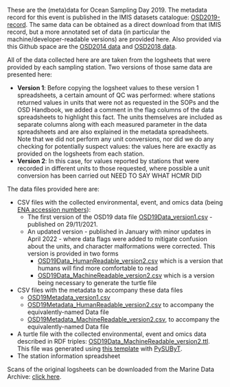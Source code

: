 These are the (meta)data for Ocean Sampling Day 2019. The metadata record for this event is published in the IMIS datasets catalogue: [OSD2019-record](https://www.vliz.be/en/imis?module=dataset&dasid=7917). The same data can be obtained as a direct download from that IMIS record, but a more annotated set of data (in particular the machine/developer-readable versions) are provided here.
Also provided via this Github space are the [OSD2014 data](https://github.com/ocean-sampling-day/OSD2014) and [OSD2018 data](https://github.com/ocean-sampling-day/OSD2018).

All of the data collected here are are taken from the logsheets that were provided by each sampling station. Two versions of those same data are presented here:
- **Version 1**: Before copying the logsheet values to these version 1 spreadsheets, a certain amount of QC was performed: where stations returned values in units that were not as requested in the SOPs and the OSD Handbook, we added a comment in the flag columns of the data spreadsheets to highlight this fact. The units themselves are included as separate columns along with each measured parameter in the data spreadsheets and are also explained in the metadata spreadsheets. Note that we did not perform any unit conversions, nor did we do any checking for potentially suspect values: the values here are exactly as provided on the logsheets from each station. 
- **Version 2**: In this case, for values reported by stations that were recorded in different units to those requested, where possible a unit conversion has been carried out NEED TO SAY WHAT HCMR DID 

The data files provided here are:
* CSV files with the collected environmental, event, and omics data (being [ENA accession numbers](https://www.ebi.ac.uk/ena/browser/home)):  
    * The first version of the OSD19 data file [OSD19Data_version1.csv](https://raw.githubusercontent.com/ocean-sampling-day/OSD2019/main/OSD19Data_version1.csv) - published on 29/11/2021.  
    * An updated version - published in January with minor updates in April 2022 - where data flags were added to mitigate confusion about the units, and character malformations were corrected. This version is provided in two forms 
      * [OSD19Data_HumanReadable_version2.csv](https://raw.githubusercontent.com/ocean-sampling-day/OSD2019/main/OSD19Data_HumanReadable_version2.csv) which is a version that humans will find more comfortable to read
      * [OSD19Data_MachineReadable_version2.csv](https://raw.githubusercontent.com/ocean-sampling-day/OSD2019/main/OSD19Data_MachineReadable_version2.csv) which is a version being necessary to generate the turtle file
* CSV files with the metadata to accompany these data files
    * [OSD19Metadata_version1.csv](https://raw.githubusercontent.com/ocean-sampling-day/OSD2019/main/OSD19Metadata_version1.csv) 
    * [OSD19Metadata_HumanReadable_version2.csv](https://raw.githubusercontent.com/ocean-sampling-day/OSD2019/main/OSD19Metadata_HumanReadable_version2.csv) to accompany the equivalently-named Data file
    * [OSD19Metadata_MachineReadable_version2.csv](https://raw.githubusercontent.com/ocean-sampling-day/OSD2019/main/OSD19Metadata_MachineReadable_version2.csv), to accompany the equivalently-named Data file
* A turtle file with the collected environmental, event and omics data described in RDF triples: [OSD19Data_MachineReadable_version2.ttl](https://raw.githubusercontent.com/ocean-sampling-day/OSD2019/main/OSD19Data_MachineReadable_version2.ttl).  
This file was generated using [this template](https://raw.githubusercontent.com/ocean-sampling-day/OSD2019/main/OSD19Data_MachineReadable_version2.ldt) with [PySUByT](https://github.com/vliz-be-opsci/pysubyt).
* The station information spreadsheet

Scans of the original logsheets can be downloaded from the Marine Data Archive: [click here](https://mda.vliz.be/directlink.php?fid=VLIZ_00000615_625ebbe05686f491055780).
